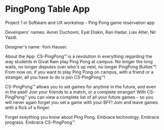 # PingPong Table App 
Project 1 in Software and UX workshop - Ping Pong game reservation app

Developers' names:
Avner Duchovni, Eyal Diskin, Ran Hadar, Liav Alter, Nir Yazdi.

Designer's name: Yoni Hauser.

About the App:
CS-PingPong™ is a revolution in everything regarding the way students in Givat Ram play Ping Pong at campus. 
No longer the long waits, no longer disputes over who's up next, no longer PingPong Bullies™!
From now on, if you want to play Ping Pong on campus, with a friend or a stranger, all you have to do is join CS-PingPong™!

CS-PingPong™ allows you to set games for anytime in the future, and even in the past! Join your friends to a match, or a complete stranger!
With CS-PingPong™ you can view a complete list of all your future games - so you will never again forget you set a game with your BFF!
Join and leave games with a flick of a finger.

Forget eveything you know about Ping Pong. Embrace technology. Embrace progress. Embrace CS-PingPong™.
